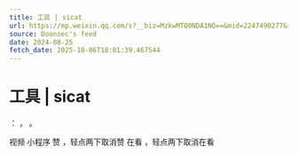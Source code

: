 ```yaml
---
title: 工具 | sicat
url: https://mp.weixin.qq.com/s?__biz=MzkwMTQ0NDA1NQ==&mid=2247490277&idx=4&sn=510b356ea6cd874ab7979b5eeeb028ee
source: Doonsec's feed
date: 2024-08-25
fetch_date: 2025-10-06T18:01:39.467544
---
```


# 工具 | sicat

：
，
。

视频
小程序
赞
，轻点两下取消赞
在看
，轻点两下取消在看